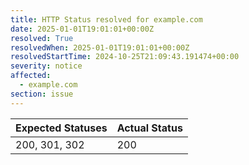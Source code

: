 ```yaml
---
title: HTTP Status resolved for example.com
date: 2025-01-01T19:01:01+00:00Z
resolved: True
resolvedWhen: 2025-01-01T19:01:01+00:00Z
resolvedStartTime: 2024-10-25T21:09:43.191474+00:00
severity: notice
affected:
  - example.com
section: issue
---
```


| Expected Statuses | Actual Status  |
|-------------------|----------------|
| 200, 301, 302 | 200 |
